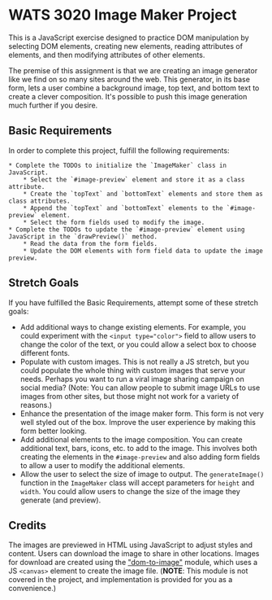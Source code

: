 # WATS 3020 Image Maker Project

This is a JavaScript exercise designed to practice DOM manipulation by selecting
DOM elements, creating new elements, reading attributes of elements, and then
modifying attributes of other elements.

The premise of this assignment is that we are creating an image generator like
we find on so many sites around the web. This generator, in its base form, lets
a user combine a background image, top text, and bottom text to create a clever
composition. It's possible to push this image generation much further if you
desire.

## Basic Requirements
In order to complete this project, fulfill the following requirements:

    * Complete the TODOs to initialize the `ImageMaker` class in JavaScript.
        * Select the `#image-preview` element and store it as a class attribute.
        * Create the `topText` and `bottomText` elements and store them as class attributes.
        * Append the `topText` and `bottomText` elements to the `#image-preview` element.
        * Select the form fields used to modify the image.
    * Complete the TODOs to update the `#image-preview` element using JavaScript in the `drawPreview()` method.
        * Read the data from the form fields.
        * Update the DOM elements with form field data to update the image preview.

## Stretch Goals
If you have fulfilled the Basic Requirements, attempt some of these stretch goals:

* Add additional ways to change existing elements. For example, you could experiment with the `<input type="color">` field to allow users to change the color of the text, or you could allow a select box to choose different fonts.
* Populate with custom images. This is not really a JS stretch, but you could populate the whole thing with custom images that serve your needs. Perhaps you want to run a viral image sharing campaign on social media? (Note: You can allow people to submit image URLs to use images from other sites, but those might not work for a variety of reasons.)
* Enhance the presentation of the image maker form. This form is not very well styled out of the box. Improve the user experience by making this form better looking.
* Add additional elements to the image composition. You can create additional text, bars, icons, etc. to add to the image. This involves both creating the elements in the `#image-preview` and also adding form fields to allow a user to modify the additional elements.
* Allow the user to select the size of image to output. The `generateImage()` function in the `ImageMaker` class will accept parameters for `height` and `width`. You could allow users to change the size of the image they generate (and preview).

## Credits
The images are previewed in HTML using JavaScript to adjust styles and content.
Users can download the image to share in other locations. Images for download
are created using the ["dom-to-image"](https://github.com/tsayen/dom-to-image)
module, which uses a JS `<canvas>` element to create the image file. (**NOTE**:
This module is not covered in the project, and implementation is provided for
you as a convenience.)